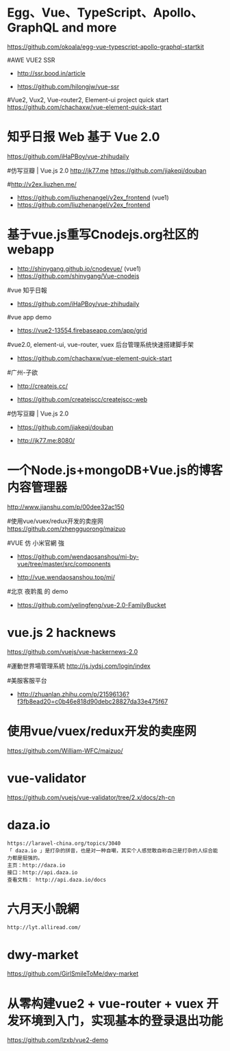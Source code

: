 

# Egg、Vue、TypeScript、Apollo、GraphQL and more
https://github.com/okoala/egg-vue-typescript-apollo-graphql-startkit

#AWE VUE2 SSR
- http://ssr.bood.in/article 

- https://github.com/hilongjw/vue-ssr

#Vue2, Vux2, Vue-router2, Element-ui project quick start
https://github.com/chachaxw/vue-element-quick-start


# 知乎日报 Web 基于 Vue 2.0
https://github.com/iHaPBoy/vue-zhihudaily

#仿写豆瓣 | Vue.js 2.0 http://jk77.me
https://github.com/jiakeqi/douban

#http://v2ex.liuzhen.me/
- https://github.com/liuzhenangel/v2ex_frontend (vue1)
- https://github.com/liuzhenangel/v2ex_frontend

# 基于vue.js重写Cnodejs.org社区的webapp 
- http://shinygang.github.io/cnodevue/ (vue1)
- https://github.com/shinygang/Vue-cnodejs

#vue 知乎日報
- https://github.com/iHaPBoy/vue-zhihudaily

#vue app demo
- https://vue2-13554.firebaseapp.com/app/grid

#vue2.0, element-ui, vue-router, vuex 后台管理系统快速搭建脚手架
- https://github.com/chachaxw/vue-element-quick-start

#广州-子欲

- http://createjs.cc/ 

- https://github.com/createjscc/createjscc-web

#仿写豆瓣 | Vue.js 2.0

- https://github.com/jiakeqi/douban

- http://jk77.me:8080/


# 一个Node.js+mongoDB+Vue.js的博客内容管理器
http://www.jianshu.com/p/00dee32ac150



#使用vue/vuex/redux开发的卖座网
https://github.com/zhengguorong/maizuo

#VUE 仿 小米官網 強

- https://github.com/wendaosanshou/mi-by-vue/tree/master/src/components 

- http://vue.wendaosanshou.top/mi/

#北京 夜耹風 的 demo

- https://github.com/yelingfeng/vue-2.0-FamilyBucket

# vue.js 2 hacknews
https://github.com/vuejs/vue-hackernews-2.0

#運動世界場管理系統
http://js.iydsj.com/login/index

#美服客服平台
- http://zhuanlan.zhihu.com/p/21596136?f3fb8ead20=c0b46e818d90debc28827da33e475f67

# 使用vue/vuex/redux开发的卖座网
https://github.com/William-WFC/maizuo/

# vue-validator
https://github.com/vuejs/vue-validator/tree/2.x/docs/zh-cn

# daza.io
    https://laravel-china.org/topics/3040
    「 daza.io 」是打杂的拼音，也是对一种自嘲，其实个人感觉敢自称自己是打杂的人综合能力都是挺强的。
    主页：http://daza.io
    接口：http://api.daza.io
    查看文档： http://api.daza.io/docs

# 六月天小說網
    http://lyt.alliread.com/

# dwy-market
https://github.com/GirlSmileToMe/dwy-market

# 从零构建vue2 + vue-router + vuex 开发环境到入门，实现基本的登录退出功能
https://github.com/lzxb/vue2-demo